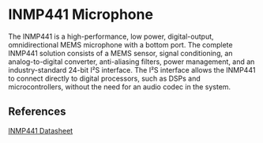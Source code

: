# INMP441 Microphone

The INMP441 is a high-performance, low power, digital-output,
omnidirectional MEMS microphone with a bottom port. The
complete INMP441 solution consists of a MEMS sensor, signal
conditioning, an analog-to-digital converter, anti-aliasing filters,
power management, and an industry-standard 24-bit I²S interface.
The I²S interface allows the INMP441 to connect directly to digital
processors, such as DSPs and microcontrollers, without the need
for an audio codec in the system.

## References

[INMP441 Datasheet](https://invensense.tdk.com/wp-content/uploads/2015/02/INMP441.pdf)